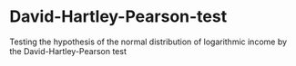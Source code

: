 # David-Hartley-Pearson-test
Testing the hypothesis of the normal distribution of logarithmic income by the David-Hartley-Pearson test
